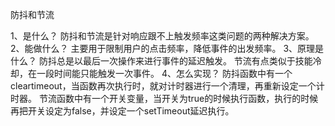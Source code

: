 防抖和节流

1、是什么？
防抖和节流是针对响应跟不上触发频率这类问题的两种解决方案。
2、能做什么？
主要用于限制用户的点击频率，降低事件的出发频率。
3、原理是什么？
防抖总是以最后一次操作来进行事件的延迟触发。
节流有点类似于技能冷却，在一段时间能只能触发一次事件。
4、怎么实现？
防抖函数中有一个cleartimeout，当函数再次执行时，就对计时器进行一个清理，再重新设定一个计时器。
节流函数中有一个开关变量，当开关为true的时候执行函数，执行的时候再把开关设定为false，并设定一个setTimeout延迟执行。